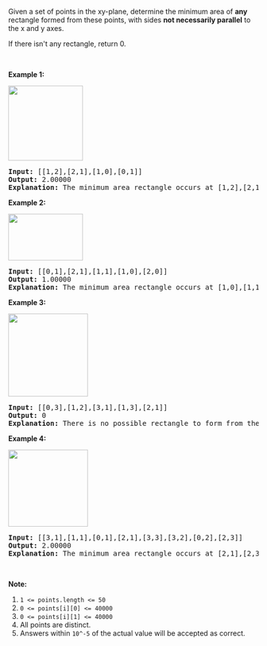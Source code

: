 <div><p>Given a set of points in the xy-plane, determine the minimum area of <strong>any</strong> rectangle formed from these points, with sides <strong>not necessarily parallel</strong> to the x and y axes.</p>

<p>If there isn't any rectangle, return 0.</p>

<p>&nbsp;</p>

<p><strong>Example 1:</strong></p>

<p><img alt="" src="https://assets.leetcode.com/uploads/2018/12/21/1a.png" style="width: 150px; height: 151px;"></p>

<pre><strong>Input: </strong><span id="example-input-1-1">[[1,2],[2,1],[1,0],[0,1]]</span>
<strong>Output: </strong><span id="example-output-1">2.00000
<strong>Explanation:</strong> </span><span>The minimum area rectangle occurs at [1,2],[2,1],[1,0],[0,1], with an area of 2.</span>
</pre>

<div>
<p><strong>Example 2:</strong></p>

<p><img alt="" src="https://assets.leetcode.com/uploads/2018/12/22/2.png" style="width: 150px; height: 94px;"></p>

<pre><strong>Input: </strong><span id="example-input-2-1">[[0,1],[2,1],[1,1],[1,0],[2,0]]</span>
<strong>Output: </strong><span id="example-output-2">1.00000
</span><strong>Explanation:</strong> The minimum area rectangle occurs at [1,0],[1,1],[2,1],[2,0], with an area of 1.
</pre>

<div>
<p><strong>Example 3:</strong></p>

<p><img alt="" src="https://assets.leetcode.com/uploads/2018/12/22/3.png" style="width: 160px; height: 167px;"></p>

<pre><strong>Input: </strong><span id="example-input-3-1">[[0,3],[1,2],[3,1],[1,3],[2,1]]</span>
<strong>Output: </strong><span id="example-output-3">0
</span><span><strong>Explanation:</strong> There is no possible rectangle to form from these points.</span>
</pre>

<div>
<p><strong>Example 4:</strong></p>

<p><img alt="" src="https://assets.leetcode.com/uploads/2018/12/21/4c.png" style="width: 160px; height: 155px;"></p>

<pre><strong>Input: </strong><span id="example-input-4-1">[[3,1],[1,1],[0,1],[2,1],[3,3],[3,2],[0,2],[2,3]]</span>
<strong>Output: </strong><span id="example-output-4">2.00000
</span><span><strong>Explanation:</strong> The minimum area rectangle occurs at [2,1],[2,3],[3,3],[3,1], with an area of 2.</span>
</pre>
</div>

<p>&nbsp;</p>
</div>
</div>

<p><strong>Note:</strong></p>

<ol>
	<li><code>1 &lt;= points.length &lt;= 50</code></li>
	<li><code>0 &lt;=&nbsp;points[i][0] &lt;=&nbsp;40000</code></li>
	<li><code>0 &lt;=&nbsp;points[i][1] &lt;=&nbsp;40000</code></li>
	<li>All points are distinct.</li>
	<li>Answers within <code>10^-5</code> of the actual value will be accepted as correct.</li>
</ol>
</div>